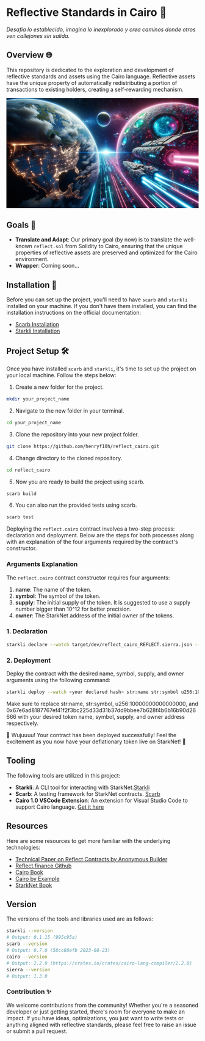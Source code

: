 # Reflective Standards in Cairo 🐫

_Desafía lo establecido, imagina lo inexplorado y crea caminos donde otros ven callejones sin salida._

## Overview 🌐

This repository is dedicated to the exploration and development of reflective standards and assets using the Cairo language. Reflective assets have the unique property of automatically redistributing a portion of transactions to existing holders, creating a self-rewarding mechanism.

![Description of Image](public/alter.png)

## Goals 🎯

- **Translate and Adapt**: Our primary goal (by now) is to translate the well-known `reflect.sol` from Solidity to Cairo, ensuring that the unique properties of reflective assets are preserved and optimized for the Cairo environment.
- **Wrapper**: Coming soon...

## Installation 🔧

Before you can set up the project, you'll need to have `scarb` and `starkli` installed on your machine. If you don't have them installed, you can find the installation instructions on the official documentation:

- [Scarb Installation](https://docs.swmansion.com/scarb/download.html)
- [Starkli Installation](https://github.com/starkware-libs/starkli)

## Project Setup 🛠️

Once you have installed `scarb` and `starkli`, it's time to set up the project on your local machine. Follow the steps below:

1. Create a new folder for the project.
```bash
mkdir your_project_name
```
2. Navigate to the new folder in your terminal.
```bash
cd your_project_name
```
3. Clone the repository into your new project folder.
```bash
git clone https://github.com/henryf10h/reflect_cairo.git
```
4. Change directory to the cloned repository.
```bash
cd reflect_cairo
```
5. Now you are ready to build the project using scarb.
```bash
scarb build
```
6. You can also run the provided tests using scarb.
```bash
scarb test
```

Deploying the `reflect.cairo` contract involves a two-step process: declaration and deployment. Below are the steps for both processes along with an explanation of the four arguments required by the contract's constructor.

### Arguments Explanation

The `reflect.cairo` contract constructor requires four arguments:

1. **name**: The name of the token.
2. **symbol**: The symbol of the token.
3. **supply**: The initial supply of the token. It is suggested to use a supply number bigger than 10^12 for better precision.
4. **owner**: The StarkNet address of the initial owner of the tokens.

### 1. Declaration

```bash
starkli declare --watch target/dev/reflect_cairo_REFLECT.sierra.json --account ~/.starkli-wallets/deployer/account.json --keystore ~/.starkli-wallets/deployer/keystore.json
```
### 2. Deployment

Deploy the contract with the desired name, symbol, supply, and owner arguments using the following command:

```bash
starkli deploy --watch <your declared hash> str:name str:symbol u256:10000000000000000 <Owner's starknet address> --account ~/.starkli-wallets/deployer/account.json --keystore ~/.starkli-wallets/deployer/keystore.json 
```
Make sure to replace str:name, str:symbol, u256:10000000000000000, and 0x67e6ad8187767ef41f2f3bc225d33d31b37dd9bbee7b628f4b6b16b90d26666 with your desired token name, symbol, supply, and owner address respectively.

🚀 Wujuuuu! Your contract has been deployed successfully! Feel the excitement as you now have your deflationary token live on StarkNet! 🎉

## Tooling

The following tools are utilized in this project:

- **Starkli**: A CLI tool for interacting with StarkNet.[Starkli](https://book.starkli.rs/)
- **Scarb**: A testing framework for StarkNet contracts. [Scarb](https://docs.swmansion.com/scarb/docs.html/)
- **Cairo 1.0 VSCode Extension**: An extension for Visual Studio Code to support Cairo language. [Get it here](https://marketplace.visualstudio.com/items?itemName=starkware.cairo1)

## Resources

Here are some resources to get more familiar with the underlying technologies:

- [Technical Paper on Reflect Contracts by Anonymous Builder](https://forum.openzeppelin.com/t/a-technical-whitepaper-for-reflect-contracts/14297)
- [Reflect.finance Github](https://github.com/reflectfinance)
- [Cairo Book](https://book.cairo-lang.org/)
- [Cairo by Example](https://cairo-by-example.com/)
- [StarkNet Book](https://book.starknet.io/index.html/)

## Version

The versions of the tools and libraries used are as follows:

```bash
starkli --version
# Output: 0.1.15 (995c95a)
scarb --version
# Output: 0.7.0 (58cc88efb 2023-08-23)
cairo --version
# Output: 2.2.0 (https://crates.io/crates/cairo-lang-compiler/2.2.0)
sierra --version
# Output: 1.3.0
```


### Contribution ✨
We welcome contributions from the community! Whether you're a seasoned developer or just getting started, there's room for everyone to make an impact. If you have ideas, optimizations, you just want to write tests or anything aligned with reflective standards, please feel free to raise an issue or submit a pull request.

